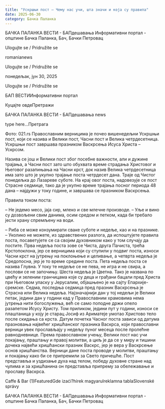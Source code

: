 ```yaml
---
title: "Ускршњи пост – Чему нас учи, шта значи и која су правила"
date: 2025-06-30
category: Бачка Паланка
---
```


БАЧКА ПАЛАНКА ВЕСТИ - БАПдешавања Информативни портал - општине Бачка Паланка, Бач, Бачки Петровац

Ulogujte se / Pridružite se

romanianews

Ulogujte se / Pridružite se

понедељак, јун 30, 2025

Ulogujte se / Pridružite se

БАП ВЕСТИИнформативни портал

Куцајте овдеПретражи

БАЧКА ПАЛАНКА ВЕСТИ - БАПдешавања news

type here...Претрага

Фото: 021.rs
            Православним верницима је почео вишенедељни Ускршњи пост, који се назива и Велики пост, Часни пост и Велика четрдесетница. Ускршњи пост завршава празником Васкрсења Исуса Христа – Ускрсом.

Назива се још и Велики пост због посебне важности, али и дужине трајања, а Часни пост зато што обухвата време страдања Христовог и Његовог разапињања на Часни крст, док назив Велика четрдесетница има зато што је укупно трајање поста четрдесет дана.
Траје од Чистог понедељка до Лазареве суботе. На крај овог поста, надовезује се пост Страсне седмице, тако да је укупно време трајања посног периода 48 дана – најдужи у току године, и завршава се празником Васкрсења.


Правила током поста:


– Не једемо месо, јаја сир, млеко и све млечне производе.
– Уље и вино су дозвољени свим данима, осим средом и петком, када би требало јести храну спремљену на води.


– Риба се може конзумирати сваке суботе и недеље, као и на празнике.
– Уколико не можете, из здравствених разлога, да испоштујете правила поста, посаветујете се са својим духовником како у том случају да постите.
Прва недеља поста зове се Чиста, друга Пачиста, трећа Крстопоклона, јер се верницима који су ступили у подвиг поста, износи Часни крст на јутрењу на поклоњење и целивање, а четврта недеља је Средопосна, јер је то време средине поста.
Пета недеља поста се назива Глувна. У току те недеље се не пева, не игра и не свира, а послови се не започињу. Шеста недеља је Цветна. Тако је названа по цвећу и зеленим гранчицама које су деца и грађани бацали пред Христа при Његовом уласку у Јерусалим, објашњено је на сајту Епархије-сремске.
Седма, последња седмица пред празник Васкрсења је Страсна или Велика недеља.
Најзначајнији дан у тој недељи је Велики петак, једини дан у години кад у Православним храмовима нема јутрења нити богослужења, већ се само поподне држи опело разапетом Исусу Христу.
Том приликом, једини пут у години, износи се плаштаница у коју је старац Јосиф из Ариматеје умотао Христово тело после скидања са крста.
Датум почетка Часног поста зависи од датума празновања највећег хришћанског празника Васкрса, који православни верници увек прослављају у недељу пуног месеца после пролећне равнодневнице.
Према православном учењу, Велики пост нас учи покајању, праштању и правој молитви, а циљ је да се у миру и тишини дочека највећи хришћански празник Васкрс, јер је вера у Васкрсење основ хришћанства.
Верници дане поста проводе у молитви, праштању и покајању како би се припремили за Свето причешће.
Пост представља и уздизање духа над телом, победу духовне стране над чулима и за хришћанина он представља припрему за обележавање и прославу Васкрса.

Caffe & Bar (1)FeaturedGde izaći?hírek magyarulreklamna tablaSlovenské správy

БАЧКА ПАЛАНКА ВЕСТИ - БАПдешавања Информативни портал - општине Бачка Паланка, Бач, Бачки Петровац
